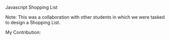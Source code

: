 Javascript Shopping List

Note: This was a collaboration with other students in which we were tasked to design a Shopping List.

My Contribution:
